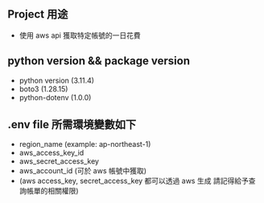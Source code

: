 ## Project 用途
-  使用 aws api 獲取特定帳號的一日花費

## python version && package version
- python version (3.11.4)
- boto3 (1.28.15)
- python-dotenv (1.0.0)

## .env file 所需環境變數如下
- region_name (example: ap-northeast-1)
- aws_access_key_id
- aws_secret_access_key
- aws_account_id (可於 aws 帳號中獲取)
- (aws access_key, secret_access_key 都可以透過 aws 生成 請記得給予查詢帳單的相關權限)